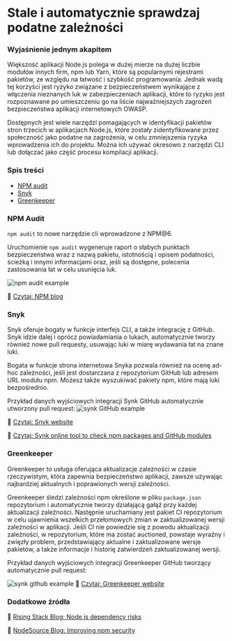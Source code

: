 # Stale i automatycznie sprawdzaj podatne zależności

### Wyjaśnienie jednym akapitem

Większość aplikacji Node.js polega w dużej mierze na dużej liczbie modułów innych firm, npm lub Yarn, które są popularnymi rejestrami pakietów, ze względu na łatwość i szybkość programowania. Jednak wadą tej korzyści jest ryzyko związane z bezpieczeństwem wynikające z włączenia nieznanych luk w zabezpieczeniach aplikacji, które to ryzyko jest rozpoznawane po umieszczeniu go na liście najważniejszych zagrożeń bezpieczeństwa aplikacji internetowych OWASP.

Dostępnych jest wiele narzędzi pomagających w identyfikacji pakietów stron trzecich w aplikacjach Node.js, które zostały zidentyfikowane przez społeczność jako podatne na zagrożenia, w celu zmniejszenia ryzyka wprowadzenia ich do projektu. Można ich używać okresowo z narzędzi CLI lub dołączać jako część procesu kompilacji aplikacji.

### Spis treści

- [NPM audit](#npm-audit)
- [Snyk](#snyk)
- [Greenkeeper](#greenkeeper)

### NPM Audit

`npm audit` to nowe narzędzie cli wprowadzone z NPM@6.

Uruchomienie `npm audit` wygeneruje raport o słabych punktach bezpieczeństwa wraz z nazwą pakietu, istotnością i opisem podatności, ścieżką i innymi informacjami oraz, jeśli są dostępne, polecenia zastosowania łat w celu usunięcia luk.

![npm audit example](./assets/images/npm-audit.png)

🔗 [Czytaj: NPM blog](https://docs.npmjs.com/getting-started/running-a-security-audit)

### Snyk

Snyk oferuje bogaty w funkcje interfejs CLI, a także integrację z GitHub. Snyk idzie dalej i oprócz powiadamiania o lukach, automatycznie tworzy również nowe pull requesty, usuwając luki w miarę wydawania łat na znane luki.

Bogata w funkcje strona internetowa Snyka pozwala również na ocenę ad-hoc zależności, jeśli jest dostarczana z repozytorium GitHub lub adresem URL modułu npm. Możesz także wyszukiwać pakiety npm, które mają luki bezpośrednio.

Przykład danych wyjściowych integracji Synk GitHub automatycznie utworzony pull request:
![synk GitHub example](./assets/images/snyk.png)

🔗 [Czytaj: Snyk website](https://snyk.io/)

🔗 [Czytaj: Synk online tool to check npm packages and GitHub modules](https://snyk.io/test)

### Greenkeeper

Greenkeeper to usługa oferująca aktualizacje zależności w czasie rzeczywistym, która zapewnia bezpieczeństwo aplikacji, zawsze używając najbardziej aktualnych i poprawionych wersji zależności.

Greenkeeper śledzi zależności npm określone w pliku `package.json` repozytorium i automatycznie tworzy działającą gałąź przy każdej aktualizacji zależności. Następnie uruchamiany jest pakiet CI repozytorium w celu ujawnienia wszelkich przełomowych zmian w zaktualizowanej wersji zależności w aplikacji. Jeśli CI nie powiedzie się z powodu aktualizacji zależności, w repozytorium, które ma zostać auctioned, powstaje wyraźny i zwięzły problem, przedstawiający aktualne i zaktualizowane wersje pakietów, a także informacje i historię zatwierdzeń zaktualizowanej wersji.

Przykład danych wyjściowych integracji Greenkeeper GitHub tworzący automatycznie pull request:

![synk github example](./assets/images/greenkeeper.png)
🔗 [Czytaj: Greenkeeper website](https://greenkeeper.io/)

### Dodatkowe źródła

🔗 [Rising Stack Blog: Node.js dependency risks](https://blog.risingstack.com/controlling-node-js-security-risk-npm-dependencies/)

🔗 [NodeSource Blog: Improving npm security](https://nodesource.com/blog/how-to-reduce-risk-and-improve-security-around-npm)
